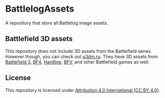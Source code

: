 # BattlelogAssets
A repository that store all Battlelog image assets.

## Battlefield 3D assets
This repository does not include 3D assets from the Battlefield series. However though, you can check out [p3dm.ru](https://p3dm.ru/).
They have 3D assets from [Battlefield 3](https://p3dm.ru/xfsearch/Battlefield%203), [BF4](https://p3dm.ru/xfsearch/Battlefield%204), [Hardline](https://p3dm.ru/xfsearch/Battlefield%20Hardline), [BFV](https://p3dm.ru/xfsearch/Battlefield%20V), and other Battlefield games as well.

## License

This repository is licensed under [Attribution 4.0 International (CC BY 4.0)](https://creativecommons.org/licenses/by/4.0/).
